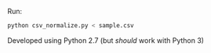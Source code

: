 Run:
```bash
python csv_normalize.py < sample.csv
```

Developed using Python 2.7 (but *should* work with Python 3)
